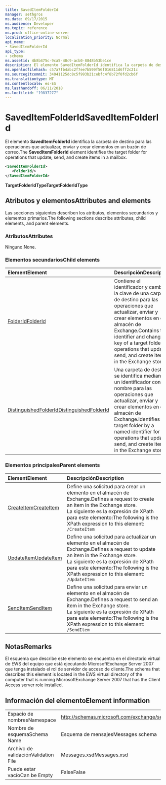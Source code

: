 ```yaml
---
title: SavedItemFolderId
manager: sethgros
ms.date: 09/17/2015
ms.audience: Developer
ms.topic: reference
ms.prod: office-online-server
localization_priority: Normal
api_name:
- SavedItemFolderId
api_type:
- schema
ms.assetid: 4b8b475c-9ca5-48c9-acb0-8848b53be1ce
description: El elemento SavedItemFolderId identifica la carpeta de destino para las operaciones que actualizar, enviar y crear elementos en un buzón de correo.
ms.openlocfilehash: c57a7fb4abc2f7ee7b599f56f016811d6ff2c21c
ms.sourcegitcommit: 34041125dc8c5f993b21cebfc4f8b72f0fd2cb6f
ms.translationtype: MT
ms.contentlocale: es-ES
ms.lasthandoff: 06/11/2018
ms.locfileid: "19837277"
---
```

# <a name="saveditemfolderid"></a><span data-ttu-id="23a89-103">SavedItemFolderId</span><span class="sxs-lookup"><span data-stu-id="23a89-103">SavedItemFolderId</span></span>

<span data-ttu-id="23a89-104">El elemento **SavedItemFolderId** identifica la carpeta de destino para las operaciones que actualizar, enviar y crear elementos en un buzón de correo.</span><span class="sxs-lookup"><span data-stu-id="23a89-104">The **SavedItemFolderId** element identifies the target folder for operations that update, send, and create items in a mailbox.</span></span> 
  
```xml
<SavedItemFolderId>
   <FolderId/>
</SavedItemFolderId>
```

 <span data-ttu-id="23a89-105">**TargetFolderIdType**</span><span class="sxs-lookup"><span data-stu-id="23a89-105">**TargetFolderIdType**</span></span>
## <a name="attributes-and-elements"></a><span data-ttu-id="23a89-106">Atributos y elementos</span><span class="sxs-lookup"><span data-stu-id="23a89-106">Attributes and elements</span></span>

<span data-ttu-id="23a89-107">Las secciones siguientes describen los atributos, elementos secundarios y elementos primarios.</span><span class="sxs-lookup"><span data-stu-id="23a89-107">The following sections describe attributes, child elements, and parent elements.</span></span>
  
### <a name="attributes"></a><span data-ttu-id="23a89-108">Atributos</span><span class="sxs-lookup"><span data-stu-id="23a89-108">Attributes</span></span>

<span data-ttu-id="23a89-109">Ninguno.</span><span class="sxs-lookup"><span data-stu-id="23a89-109">None.</span></span>
  
### <a name="child-elements"></a><span data-ttu-id="23a89-110">Elementos secundarios</span><span class="sxs-lookup"><span data-stu-id="23a89-110">Child elements</span></span>

|<span data-ttu-id="23a89-111">**Element**</span><span class="sxs-lookup"><span data-stu-id="23a89-111">**Element**</span></span>|<span data-ttu-id="23a89-112">**Descripción**</span><span class="sxs-lookup"><span data-stu-id="23a89-112">**Description**</span></span>|
|:-----|:-----|
|[<span data-ttu-id="23a89-113">FolderId</span><span class="sxs-lookup"><span data-stu-id="23a89-113">FolderId</span></span>](folderid.md) <br/> |<span data-ttu-id="23a89-114">Contiene el identificador y cambiar la clave de una carpeta de destino para las operaciones que actualizar, enviar y crear elementos en el almacén de Exchange.</span><span class="sxs-lookup"><span data-stu-id="23a89-114">Contains the identifier and change key of a target folder for operations that update, send, and create items in the Exchange store.</span></span>  <br/> |
|[<span data-ttu-id="23a89-115">DistinguishedFolderId</span><span class="sxs-lookup"><span data-stu-id="23a89-115">DistinguishedFolderId</span></span>](distinguishedfolderid.md) <br/> |<span data-ttu-id="23a89-116">Una carpeta de destino se identifica mediante un identificador con nombre para las operaciones que actualizar, enviar y crear elementos en el almacén de Exchange.</span><span class="sxs-lookup"><span data-stu-id="23a89-116">Identifies a target folder by a named identifier for operations that update, send, and create items in the Exchange store.</span></span>  <br/> |
   
### <a name="parent-elements"></a><span data-ttu-id="23a89-117">Elementos principales</span><span class="sxs-lookup"><span data-stu-id="23a89-117">Parent elements</span></span>

|<span data-ttu-id="23a89-118">**Element**</span><span class="sxs-lookup"><span data-stu-id="23a89-118">**Element**</span></span>|<span data-ttu-id="23a89-119">**Descripción**</span><span class="sxs-lookup"><span data-stu-id="23a89-119">**Description**</span></span>|
|:-----|:-----|
|[<span data-ttu-id="23a89-120">CreateItem</span><span class="sxs-lookup"><span data-stu-id="23a89-120">CreateItem</span></span>](createitem.md) <br/> |<span data-ttu-id="23a89-121">Define una solicitud para crear un elemento en el almacén de Exchange.</span><span class="sxs-lookup"><span data-stu-id="23a89-121">Defines a request to create an item in the Exchange store.</span></span>  <br/> <span data-ttu-id="23a89-122">La siguiente es la expresión de XPath para este elemento:</span><span class="sxs-lookup"><span data-stu-id="23a89-122">The following is the XPath expression to this element:</span></span>  <br/>  `/CreateItem` <br/> |
|[<span data-ttu-id="23a89-123">UpdateItem</span><span class="sxs-lookup"><span data-stu-id="23a89-123">UpdateItem</span></span>](updateitem.md) <br/> |<span data-ttu-id="23a89-124">Define una solicitud para actualizar un elemento en el almacén de Exchange.</span><span class="sxs-lookup"><span data-stu-id="23a89-124">Defines a request to update an item in the Exchange store.</span></span>  <br/> <span data-ttu-id="23a89-125">La siguiente es la expresión de XPath para este elemento:</span><span class="sxs-lookup"><span data-stu-id="23a89-125">The following is the XPath expression to this element:</span></span>  <br/>  `/UpdateItem` <br/> |
|[<span data-ttu-id="23a89-126">SendItem</span><span class="sxs-lookup"><span data-stu-id="23a89-126">SendItem</span></span>](senditem.md) <br/> |<span data-ttu-id="23a89-127">Define una solicitud para enviar un elemento en el almacén de Exchange.</span><span class="sxs-lookup"><span data-stu-id="23a89-127">Defines a request to send an item in the Exchange store.</span></span>  <br/> <span data-ttu-id="23a89-128">La siguiente es la expresión de XPath para este elemento:</span><span class="sxs-lookup"><span data-stu-id="23a89-128">The following is the XPath expression to this element:</span></span>  <br/>  `/SendItem` <br/> |
   
## <a name="remarks"></a><span data-ttu-id="23a89-129">Notas</span><span class="sxs-lookup"><span data-stu-id="23a89-129">Remarks</span></span>

<span data-ttu-id="23a89-130">El esquema que describe este elemento se encuentra en el directorio virtual de EWS del equipo que está ejecutando MicrosoftExchange Server 2007 que tenga instalado el rol de servidor de acceso de cliente.</span><span class="sxs-lookup"><span data-stu-id="23a89-130">The schema that describes this element is located in the EWS virtual directory of the computer that is running MicrosoftExchange Server 2007 that has the Client Access server role installed.</span></span>
  
## <a name="element-information"></a><span data-ttu-id="23a89-131">Información del elemento</span><span class="sxs-lookup"><span data-stu-id="23a89-131">Element information</span></span>

|||
|:-----|:-----|
|<span data-ttu-id="23a89-132">Espacio de nombres</span><span class="sxs-lookup"><span data-stu-id="23a89-132">Namespace</span></span>  <br/> |http://schemas.microsoft.com/exchange/services/2006/messages  <br/> |
|<span data-ttu-id="23a89-133">Nombre de esquema</span><span class="sxs-lookup"><span data-stu-id="23a89-133">Schema Name</span></span>  <br/> |<span data-ttu-id="23a89-134">Esquema de mensajes</span><span class="sxs-lookup"><span data-stu-id="23a89-134">Messages schema</span></span>  <br/> |
|<span data-ttu-id="23a89-135">Archivo de validación</span><span class="sxs-lookup"><span data-stu-id="23a89-135">Validation File</span></span>  <br/> |<span data-ttu-id="23a89-136">Messages.xsd</span><span class="sxs-lookup"><span data-stu-id="23a89-136">Messages.xsd</span></span>  <br/> |
|<span data-ttu-id="23a89-137">Puede estar vacío</span><span class="sxs-lookup"><span data-stu-id="23a89-137">Can be Empty</span></span>  <br/> |<span data-ttu-id="23a89-138">False</span><span class="sxs-lookup"><span data-stu-id="23a89-138">False</span></span>  <br/> |
   


